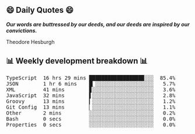 ## 😄 Daily Quotes 😄

_**Our words are buttressed by our deeds, and our deeds are inspired by our convictions.**_

Theodore Hesburgh



## 📊 Weekly development breakdown 📊

<pre>TypeScript  16 hrs 29 mins █████████████████▉░░░  85.4%
JSON        1 hr 6 mins    █▏░░░░░░░░░░░░░░░░░░░   5.7%
XML         41 mins        ▊░░░░░░░░░░░░░░░░░░░░   3.6%
JavaScript  32 mins        ▌░░░░░░░░░░░░░░░░░░░░   2.8%
Groovy      13 mins        ▎░░░░░░░░░░░░░░░░░░░░   1.2%
Git Config  13 mins        ▏░░░░░░░░░░░░░░░░░░░░   1.1%
Other       2 mins         ░░░░░░░░░░░░░░░░░░░░░   0.2%
Bash        0 secs         ░░░░░░░░░░░░░░░░░░░░░   0.0%
Properties  0 secs         ░░░░░░░░░░░░░░░░░░░░░   0.0%</pre>